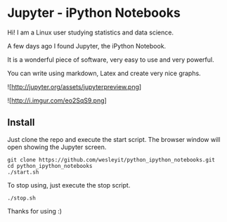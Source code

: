 Jupyter - iPython Notebooks
===========================

Hi! I am a Linux user studying statistics and data science.

A few days ago I found Jupyter, the iPython Notebook.

It is a wonderful piece of software, very easy to use and very powerful.

You can write using markdown, Latex and create very nice graphs.

![http://jupyter.org/assets/jupyterpreview.png]

![http://i.imgur.com/eo2SqS9.png]


 Install
-------

Just clone the repo and execute the start script. 
The browser window will open showing the Jupyter screen.

```
git clone https://github.com/wesleyit/python_ipython_notebooks.git
cd python_ipython_notebooks
./start.sh
```

To stop using, just execute the stop script.

`./stop.sh`

Thanks for using :)

